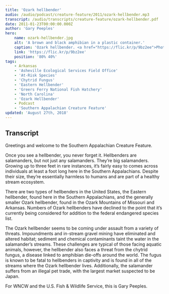 ```yaml
---
title: 'Ozark hellbender'
audio: /audio/podcast/creature-feature/2011/ozark-hellbender.mp3
transcript: /audio/transcripts/creature-feature/ozark-hellbender.pdf
date: 2011-01-23T00:00:00.000Z
author: 'Gary Peeples'
hero:
    name: ozark-hellbender.jpg
    alt: 'A brown and black amphibian in a plastic container.'
    caption: 'Ozark hellbender. <a href="https://flic.kr/p/9bz2ee">Photo</a> by Jill Utrup, USFWS.'
    link: 'https://flic.kr/p/9bz2ee'
    position: '80% 40%'
tags:
    - Arkansas
    - 'Asheville Ecological Services Field Office'
    - 'At-Risk Species'
    - 'Chytrid Fungus'
    - 'Eastern Hellbender'
    - 'Greers Ferry National Fish Hatchery'
    - 'North Carolina'
    - 'Ozark Hellbender'
    - Podcast
    - 'Southern Appalachian Creature Feature'
updated: 'August 27th, 2018'
---
```


## Transcript

Greetings and welcome to the Southern Appalachian Creature Feature.

Once you see a hellbender, you never forget it. Hellbenders are salamanders, but not just any salamanders. They’re big salamanders. Growing up to three feet in rare instances, it’s fairly easy to comes across individuals at least a foot long here in the Southern Appalachians. Despite their size, they’re essentially harmless to humans and are part of a healthy stream ecosystem.

There are two types of hellbenders in the United States, the Eastern hellbender, found here in the Southern Appalachians, and the generally smaller Ozark hellbender, found in the Ozark Mountains of Missouri and Arkansas. Numbers of Ozark hellbenders have declined to the point that it’s currently being considered for addition to the federal endangered species list.

The Ozark hellbender seems to be coming under assault from a variety of threats. Impoundments and in-stream gravel mining have eliminated and altered habitat; sediment and chemical contaminants taint the water in the salamander’s streams. These challenges are typical of those facing aquatic animals, however, the hellbender also faces a threat from the chytrid fungus, a disease linked to amphibian die-offs around the world. The fugus is known to be fatal to hellbenders in captivity and is found in all of the streams where the Ozark hellbender lives. Additionally, the salamander suffers from an illegal pet trade, with the largest market suspected to be Japan.

For WNCW and the U.S. Fish & Wildlife Service, this is Gary Peeples.